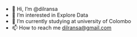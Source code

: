 - 👋 Hi, I’m @dilransa
- 👀 I’m interested in Explore Data 
- 🌱 I’m currently studying at university of Colombo
- 📫 How to reach me dilransa@gmail.com

<!---
dilransa/dilransa is a ✨ special ✨ repository because its `README.md` (this file) appears on your GitHub profile.
You can click the Preview link to take a look at your changes.
--->
